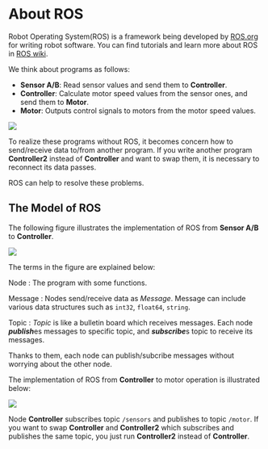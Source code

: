 # About ROS
Robot Operating System(ROS) is a framework being developed by [ROS.org](https://ros.org) for writing robot software.
You can find tutorials and learn more about ROS in [ROS wiki](https://wiki.ros.org).

We think about programs as follows:
- **Sensor A/B**: Read sensor values and send them to **Controller**.
- **Controller**: Calculate motor speed values from the sensor ones, and send them to **Motor**.
- **Motor**: Outputs control signals to motors from the motor speed values.

![](https://i.imgur.com/XC7g8Np.png)

To realize these programs without ROS, it becomes concern how to send/receive data to/from another program.
If you write another program **Controller2** instead of **Controller** and want to swap them, it is necessary to reconnect its data passes.

ROS can help to resolve these problems.

## The Model of ROS
The following figure illustrates the implementation of ROS from **Sensor A/B** to **Controller**.

![](https://i.imgur.com/VEzev8y.png)

The terms in the figure are explained below:

Node
: The program with some functions.

Message
: Nodes send/receive data as *Message*.
Message can include various data structures such as `int32`, `float64`, `string`.

Topic
: *Topic* is like a bulletin board which receives messages.
Each node ***publish***es messages to specific topic, and ***subscribe***s topic to receive its messages.

Thanks to them, each node can publish/subcribe messages without worrying about the other node.

The implementation of ROS from **Controller** to motor operation is illustrated below:

![](https://i.imgur.com/8IJbf90.png)

Node **Controller** subscribes topic `/sensors` and publishes to topic `/motor`.
If you want to swap **Controller** and **Controller2** which subscribes and publishes the same topic, you just run **Controller2** instead of **Controller**. 